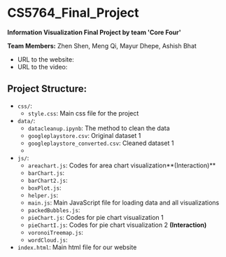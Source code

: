 # CS5764_Final_Project

**Information Visualization Final Project by team 'Core Four'**

**Team Members:** Zhen Shen, Meng Qi, Mayur Dhepe, Ashish Bhat

- URL to the website:
- URL to the video:

## Project Structure:

- ```css/```:
  - ```style.css```: Main css file for the project
- ```data/```:
  - ```datacleanup.ipynb```: The method to clean the data
  - ```googleplaystore.csv```: Original dataset 1
  - ```googleplaystore_converted.csv```: Cleaned dataset 1
  - 
- ```js/```:
  - ```areachart.js```: Codes for area chart visualization**(Interaction)**
  - ```barChart.js```: 
  - ```barChart2.js```:
  - ```boxPlot.js```:
  - ```helper.js```:
  - ```main.js```: Main JavaScript file for loading data and all visualizations
  - ```packedBubbles.js```:
  - ```pieChart.js```: Codes for pie chart visualization 1
  - ```pieChartI.js```: Codes for pie chart visualization 2 **(Interaction)**
  - ```voronoiTreemap.js```:
  - ```wordCloud.js```:
- ```index.html```: Main html file for our website
